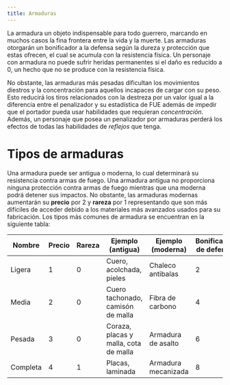 ```yaml
---
title: Armaduras
---
```


La armadura un objeto indispensable para todo guerrero, marcando en muchos casos la fina frontera entre la vida y la muerte. Las armaduras otorgarán un bonificador a la defensa según la dureza y protección que estas ofrecen, el cual se acumula con la resistencia física. Un personaje con armadura no puede sufrir heridas permanentes si el daño es reducido a 0, un hecho que no se produce con la resistencia física. 

No obstante, las armaduras más pesadas dificultan los movimientos diestros y la concentración para aquellos incapaces de cargar con su peso. Esto reducirá los tiros relacionados con la destreza por un valor igual a la diferencia entre el penalizador y su estadística de FUE además de impedir que el portador pueda usar habilidades que requieran *concentración*. Además, un personaje que posea un penalizador por armaduras perderá los efectos de todas las habilidades de *reflejos* que tenga. 

# Tipos de armaduras

Una armadura puede ser antigua o moderna, lo cual determinará su resistencia contra armas de fuego. Una armadura antigua no proporciona ninguna protección contra armas de fuego mientras que una moderna podrá detener sus impactos. No obstante, las armaduras modernas aumentarán su **precio** por 2 y **rareza** por 1 representando que son más difíciles de acceder debido a los materiales más avanzados usados para su fabricación. Los tipos más comunes de armadura se encuentran en la siguiente tabla:

| Nombre   | Precio | Rareza | Ejemplo (antigua)                     | Ejemplo (moderna)   | Bonificador de defensa | Penalizador |
| -------- | ------ | ------ | ------------------------------------- | ------------------- | ---------------------- | ----------- |
| Ligera   | 1      | 0      | Cuero, acolchada, pieles              | Chaleco antibalas   | 2                      | 0           |
| Media    | 2      | 0      | Cuero tachonado, camisón de malla     | Fibra de carbono    | 4                      | -2          |
| Pesada   | 3      | 0      | Coraza, placas y malla, cota de malla | Armadura de asalto  | 6                      | -4          |
| Completa | 4      | 1      | Placas, laminada                      | Armadura mecanizada | 8                      | -8          |

